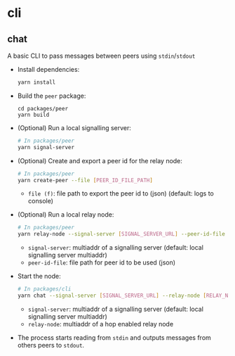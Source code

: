 # cli

## chat

A basic CLI to pass messages between peers using `stdin`/`stdout`

* Install dependencies:

  ```bash
  yarn install
  ```

* Build the `peer` package:

  ```
  cd packages/peer
  yarn build
  ```

* (Optional) Run a local signalling server:

  ```bash
  # In packages/peer
  yarn signal-server
  ```

* (Optional) Create and export a peer id for the relay node:

  ```bash
  # In packages/peer
  yarn create-peer --file [PEER_ID_FILE_PATH]
  ```

  * `file (f)`: file path to export the peer id to (json) (default: logs to console)

* (Optional) Run a local relay node:

  ```bash
  # In packages/peer
  yarn relay-node --signal-server [SIGNAL_SERVER_URL] --peer-id-file [PEER_ID_FILE_PATH]
  ```

  * `signal-server`: multiaddr of a signalling server (default: local signalling server multiaddr)
  * `peer-id-file`: file path for peer id to be used (json)

* Start the node:

  ```bash
  # In packages/cli
  yarn chat --signal-server [SIGNAL_SERVER_URL] --relay-node [RELAY_NODE_URL]
  ```

  * `signal-server`: multiaddr of a signalling server (default: local signalling server multiaddr)
  * `relay-node`: multiaddr of a hop enabled relay node

* The process starts reading from `stdin` and outputs messages from others peers to `stdout`.
